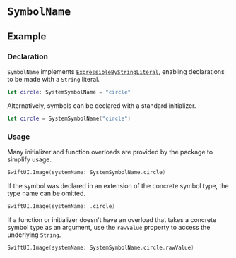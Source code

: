 # ``SymbolName``

## Example

### Declaration

`SymbolName` implements
[`ExpressibleByStringLiteral`]( https://developer.apple.com/documentation/swift/expressiblebystringliteral ),
enabling declarations to be made with a `String` literal.
```swift
let circle: SystemSymbolName = "circle"
```

Alternatively, symbols can be declared with a standard initializer.
```swift
let circle = SystemSymbolName("circle")
```


### Usage

Many initializer and function overloads are provided by the package to simplify usage.
```swift
SwiftUI.Image(systemName: SystemSymbolName.circle)
```

If the symbol was declared in an extension of the concrete symbol type, the type name can be omitted.
```swift
SwiftUI.Image(systemName: .circle)
```

If a function or initializer doesn't have an overload that takes a concrete symbol type as an argument,
use the ``rawValue`` property to access the underlying `String`.
```swift
SwiftUI.Image(systemName: SystemSymbolName.circle.rawValue)
```
